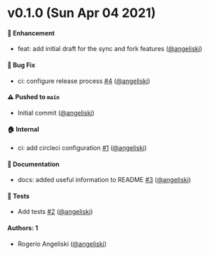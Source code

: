 # v0.1.0 (Sun Apr 04 2021)

#### 🚀 Enhancement

- feat: add initial draft for the sync and fork features ([@angeliski](https://github.com/angeliski))

#### 🐛 Bug Fix

- ci: configure release process [#4](https://github.com/angeliski/git-fork/pull/4) ([@angeliski](https://github.com/angeliski))

#### ⚠️ Pushed to `main`

- Initial commit ([@angeliski](https://github.com/angeliski))

#### 🏠 Internal

- ci: add circleci configuration [#1](https://github.com/angeliski/git-fork/pull/1) ([@angeliski](https://github.com/angeliski))

#### 📝 Documentation

- docs: added useful information to README [#3](https://github.com/angeliski/git-fork/pull/3) ([@angeliski](https://github.com/angeliski))

#### 🧪 Tests

- Add tests [#2](https://github.com/angeliski/git-fork/pull/2) ([@angeliski](https://github.com/angeliski))

#### Authors: 1

- Rogerio Angeliski ([@angeliski](https://github.com/angeliski))

